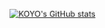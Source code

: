 [![KOYO's GitHub stats](https://github-readme-stats.vercel.app/api?username=koyokr)](https://github.com/anuraghazra/github-readme-stats)

